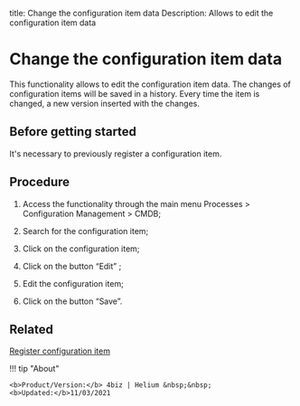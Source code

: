 title: Change the configuration item data
Description: Allows to edit the configuration item data 
# Change the configuration item data

This functionality allows to edit the configuration item data. The changes of configuration items will be saved in a history. Every time the item is changed, a new version inserted with the changes.

Before getting started
--------------------------

It's necessary to previously register a configuration item.

Procedure
-------------

1.  Access the functionality through the main menu Processes \> Configuration
    Management \> CMDB;

2.  Search for the configuration item;

3.  Click on the configuration item;

4.  Click on the button “Edit” ;

5.  Edit the configuration item;

6.  Click on the button “Save”.

Related
-----------

[Register configuration item](/en-us/4biz-helium/processes/configuration/use/register-CI.html)


!!! tip "About"

    <b>Product/Version:</b> 4biz | Helium &nbsp;&nbsp;
    <b>Updated:</b>11/03/2021

